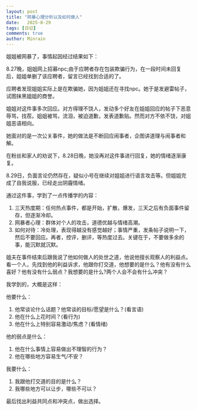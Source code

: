 ```yaml
---
layout: post
title: "网暴心理分析以及如何做人"
date:   2025-8-29
tags: [日记]
comments: true
author: Minrain
---
```

姐姐被网暴了，事情起因经过结果如下：

8.27晚，姐姐网上招募npc;由于应聘者存在包装欺骗行为，在一段时间未回复后，姐姐单删了该应聘者，留言已经找到合适的了。

应聘者发现姐姐实际上是在欺骗她，因为姐姐还在寻找npc。她于是发避雷帖子，试图抹黑姐姐的商誉。

姐姐对这件事多次回应。对方得理不饶人，发动多个好友在姐姐回应的帖子下恶意辱骂，找茬。姐姐被骂，流泪，被迫道歉，发表道歉贴。然而对方不依不饶，对姐姐恶语相向。

她面对的是一次公关事件，她的做法是不断回应闹事者，企图讲道理与闹事者和解。

在粉丝和家人的劝说下，8.28日晚，她没再对这件事进行回复，她的情绪逐渐康复。

8.29日，负面言论仍然存在，疑似小号在继续对姐姐进行语言攻击等。但姐姐完成了自我说服，已经走出阴霾情绪。

通过这件事，学到了一点传播学的内容：
1. 三天热度期：任何热点事件，都是开始，扩散，爆发，三天之后有负面事件留存，但逐渐冷却。
2. 网暴者心理：群体对个人的攻击，道德优越与情绪高潮。
3. 如何对待：冷处理，表现得越没有感觉越好；事情严重，发条帖子说明一下，然后不要回应。再者，控评，删评，等热度过去。关键在于，不要做多余的事，能沉默就沉默。

姐夫在事件结束后跟我说了他如何做人的处世之道，他说他擅长观察人的利益点。看一个人，先找到他的利益诉求，他跟你打交道，他想要的是什么？他有没有什么喜好？他有没有什么弱点？我想要的是什么?两个人会不会有什么冲突？

我学到的，大概是这样：

他要什么：
1. 他常谈论什么话题？他常谈的目标/愿望是什么？(看言语)
2. 他在什么上花时间？(看行为)
3. 他在什么上特别容易激动/焦虑？(看情绪)

他的弱点是什么：
1. 他在什么事情上容易做出不理智的行为？
2. 他在哪些地方容易生气/不安？

我要什么：
1. 我跟他打交道的目的是什么？
2. 我哪些地方可以让步，哪些不可以？

最后找出利益共同点和冲突点，做出选择。